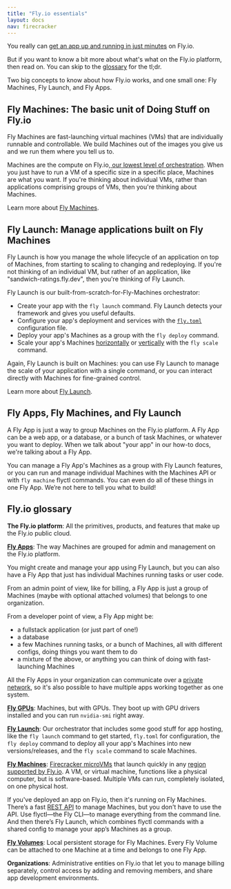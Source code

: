 ```yaml
---
title: "Fly.io essentials"
layout: docs
nav: firecracker
---
```


You really can [get an app up and running in just minutes](https://fly.io/speedrun/) on Fly.io.

But if you want to know a bit more about what's what on the Fly.io platform, then read on. You can skip to the [glossary](#fly-io-glossary) for the tl;dr.

Two big concepts to know about how Fly.io works, and one small one: Fly Machines, Fly Launch, and Fly Apps.

## Fly Machines: The basic unit of Doing Stuff on Fly.io

Fly Machines are fast-launching virtual machines (VMs) that are individually runnable and controllable. We build Machines out of the images you give us and we run them where you tell us to.

Machines are the compute on Fly.io,[ our lowest level of orchestration](https://fly.io/blog/carving-the-scheduler-out-of-our-orchestrator/). When you just have to run a VM of a specific size in a specific place, Machines are what you want. If you're thinking about individual VMs, rather than applications comprising groups of VMs, then you're thinking about Machines.

Learn more about [Fly Machines](/docs/machines/).

## Fly Launch: Manage applications built on Fly Machines

Fly Launch is how you manage the whole lifecycle of an application on top of Machines, from starting to scaling to changing and redeploying. If you're not thinking of an individual VM, but rather of an application, like "sandwich-ratings.fly.dev", then you're thinking of Fly Launch.

Fly Launch is our built-from-scratch-for-Fly-Machines orchestrator:

- Create your app with the `fly launch` command. Fly Launch detects your framework and gives you useful defaults.
- Configure your app's deployment and services with the [`fly.toml`](/docs/reference/configuration/) configuration file.
- Deploy your app's Machines as a group with the `fly deploy` command.
- Scale your app's Machines [horizontally](/docs/apps/scale-count/) or [vertically](/docs/apps/scale-machine/) with the `fly scale` command.

Again, Fly Launch is built on Machines: you can use Fly Launch to manage the scale of your application with a single command, or you can interact directly with Machines for fine-grained control.

Learn more about [Fly Launch](/docs/apps/).

## Fly Apps, Fly Machines, and Fly Launch

A Fly App is just a way to group Machines on the Fly.io platform. A Fly App can be a web app, or a database, or a bunch of task Machines, or whatever you want to deploy. When we talk about "your app" in our how-to docs, we're talking about a Fly App.

You can manage a Fly App's Machines as a group with Fly Launch features, or you can run and manage individual Machines with the Machines API or with `fly machine` flyctl commands. You can even do all of these things in one Fly App. We’re not here to tell you what to build!

## Fly.io glossary

**The Fly.io platform**: All the primitives, products, and features that make up the Fly.io public cloud.

[**Fly Apps**](/docs/reference/apps/): The way Machines are grouped for admin and management on the Fly.io platform.

You might create and manage your app using Fly Launch, but you can also have a Fly App that just has individual Machines running tasks or user code.

From an admin point of view, like for billing, a Fly App is just a group of Machines (maybe with optional attached volumes) that belongs to one organization.

From a developer point of view, a Fly App might be:

- a fullstack application (or just part of one!)
- a database
- a few Machines running tasks, or a bunch of Machines, all with different configs, doing things you want them to do
- a mixture of the above, or anything you can think of doing with fast-launching Machines

All the Fly Apps in your organization can communicate over a [private network](/docs/networking/private-networking/), so it's also possible to have multiple apps working together as one system.

[**Fly GPUs**](/docs/gpus/): Machines, but with GPUs. They boot up with GPU drivers installed and you can run `nvidia-smi` right away.

[**Fly Launch**](/docs/apps/): Our orchestrator that includes some good stuff for app hosting, like the `fly launch` command to get started, `fly.toml` for configuration, the `fly deploy` command to deploy all your app's Machines into new versions/releases, and the `fly scale` command to scale Machines.

[**Fly Machines**](/docs/machines/): [Firecracker microVMs]([https://firecracker-microvm.github.io/](https://firecracker-microvm.github.io/)) that launch quickly in any [region supported by Fly.io](/docs/reference/regions/). A VM, or virtual machine, functions like a physical computer, but is software-based. Multiple VMs can run, completely isolated, on one physical host.

If you've deployed an app on Fly.io, then it's running on Fly Machines. There’s a fast [REST API](/docs/machines/api/) to manage Machines, but you don't have to use the API. Use flyctl&mdash;the Fly CLI&mdash;to manage everything from the command line. And then there’s Fly Launch, which combines flyctl commands with a shared config to manage your app’s Machines as a group.

[**Fly Volumes**](/docs/volumes/): Local persistent storage for Fly Machines. Every Fly Volume can be attached to one Machine at a time and belongs to one Fly App.

**Organizations**: Administrative entities on Fly.io that let you to manage billing separately, control access by adding and removing members, and share app development environments.
